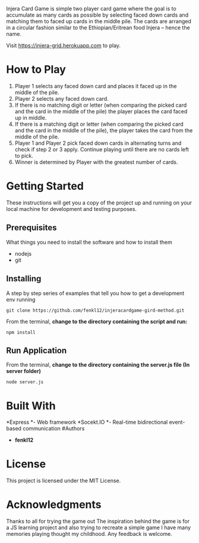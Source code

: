Injera Card Game is simple two player card game where the goal is to accumulate as many cards as possible by selecting faced down cards and matching them to faced up cards in the middle pile. The cards are arranged in a circular fashion similar to the Ethiopian/Eritrean food Injera – hence the name.

Visit https://injera-grid.herokuapp.com to play.

# **How to Play**

1. Player 1 selects any faced down card and places it faced up in the middle of the pile.
2. Player 2 selects any faced down card.
3. If there is no matching digit or letter (when comparing the picked card and the card in the middle of the pile) the player places the card faced up in middle. 
4. If there is a matching digit or letter (when comparing the picked card and the card in the middle of the pile), the player takes the card from the middle of the pile.
5. Player 1 and Player 2 pick faced down cards in alternating turns and check if step 2 or 3 apply.  Continue playing until there are no cards left to pick.
6. Winner is determined by Player with the greatest number of cards.

# Getting Started

These instructions will get you a copy of the project up and running on your local machine for development and testing purposes.

## Prerequisites

What things you need to install the software and how to install them

- nodejs
- git

## Installing

A step by step series of examples that tell you how to get a development env running

`git clone https://github.com/fenkl12/injeracardgame-gird-method.git`

From the terminal, **change to the directory containing the script and run:**

`npm install`


## Run Application

From the terminal, **change to the directory containing the server.js file (In server folder)**


`node server.js`

#  Built With

*Express *- Web framework
*Socekt.IO *- Real-time bidirectional event-based communication
#Authors

- **fenkl12**

# License

This project is licensed under the MIT License.

# Acknowledgments

Thanks to all for trying the game out
The inspiration behind the game is for a JS learning project and also trying to recreate a simple game I have many memories playing thought my childhood.
Any feedback is welcome.
